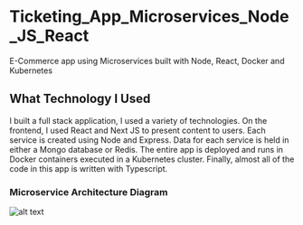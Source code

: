 # Ticketing_App_Microservices_Node_JS_React
E-Commerce app using Microservices built with Node, React, Docker and Kubernetes

## What Technology I Used

I built a full stack application, I used a variety of technologies. On the frontend, I used React and Next JS to present content to users. Each service is created using Node and Express. Data for each service is held in either a Mongo database or Redis. The entire app is deployed and runs in Docker containers executed in a Kubernetes cluster. Finally, almost all of the code in this app is written with Typescript.

### Microservice Architecture Diagram



![alt text](https://github.com/abd0hrz/Ticketing_App_Microservices_Node_JS_React/blob/master/Microservice_architecture.png?raw=true)
